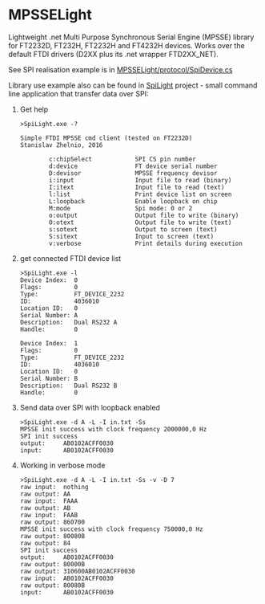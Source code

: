 # MPSSELight
Lightweight .net Multi Purpose Synchronous Serial Engine (MPSSE) library for FT2232D, FT232H, FT2232H and FT4232H devices.
Works over the default FTDI drivers (D2XX plus its .net wrapper FTD2XX_NET).

See SPI realisation example is in  [MPSSELight/protocol/SpiDevice.cs](https://github.com/zhelnio/MPSSELight/blob/master/MPSSELight/protocol/SpiDevice.cs)

Library use example also can be found in [SpiLight](https://github.com/zhelnio/MPSSELight/blob/master/SpiLight/Program.cs) project - small command line application that transfer data over SPI:

1. Get help
    ```
    >SpiLight.exe -?
    
    Simple FTDI MPSSE cmd client (tested on FT2232D)
    Stanislav Zhelnio, 2016
    
            c:chipSelect            SPI CS pin number
            d:device                FT device serial number
            D:devisor               MPSSE frequency devisor
            i:input                 Input file to read (binary)
            I:itext                 Input file to read (text)
            l:list                  Print device list on screen
            L:loopback              Enable loopback on chip
            M:mode                  Spi mode: 0 or 2
            o:output                Output file to write (binary)
            O:otext                 Output file to write (text)
            s:sotext                Output to screen (text)
            S:sitext                Input to screen (text)
            v:verbose               Print details during execution
    ```
2. get connected FTDI device list
    ```
    >SpiLight.exe -l
    Device Index:  0
    Flags:         0
    Type:          FT_DEVICE_2232
    ID:            4036010
    Location ID:   0
    Serial Number: A
    Description:   Dual RS232 A
    Handle:        0
    
    Device Index:  1
    Flags:         0
    Type:          FT_DEVICE_2232
    ID:            4036010
    Location ID:   0
    Serial Number: B
    Description:   Dual RS232 B
    Handle:        0
    ```

3. Send data over SPI with loopback enabled
    ```
    >SpiLight.exe -d A -L -I in.txt -Ss
    MPSSE init success with clock frequency 2000000,0 Hz
    SPI init success
    output:     AB0102ACFF0030
    input:      AB0102ACFF0030
    ```
    
4. Working in verbose mode
    ```
    >SpiLight.exe -d A -L -I in.txt -Ss -v -D 7
    raw input:  nothing
    raw output: AA
    raw input:  FAAA
    raw output: AB
    raw input:  FAAB
    raw output: 860700
    MPSSE init success with clock frequency 750000,0 Hz
    raw output: 80080B
    raw output: 84
    SPI init success
    output:     AB0102ACFF0030
    raw output: 80000B
    raw output: 310600AB0102ACFF0030
    raw input:  AB0102ACFF0030
    raw output: 80080B
    input:      AB0102ACFF0030
    ```

    
